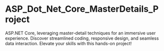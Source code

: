 # ASP_Dot_Net_Core_MasterDetails_Project
ASP.NET Core, leveraging master-detail techniques for an immersive user experience. Discover streamlined coding, responsive design, and seamless data interaction. Elevate your skills with this hands-on project!

